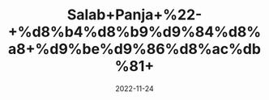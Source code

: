 ---
title: 'Salab+Panja+%22-+%d8%b4%d8%b9%d9%84%d8%a8+%d9%be%d9%86%d8%ac%db%81+'
date: '2022-11-24' 
metatag: '' 
inventory: '0' 
draft: false 
# meta description 
shortDescripton: 'Marsh+Orchid%22++Salab+panja+is+one+of+the+best+herbs+for+increasing+male+infertility.+It+increases+the+testosterone+levels+in+the+blood+and+improves+the+quality+and+motility+of+sperms.+It+also+increases+sexual+vigour+and+cures+erectile+dysfunction.'
description: 'Herbs+%d8%ac%da%91%db%8c+%d8%a8%d9%88%d9%b9%db%8c'
longdescription: ''
tags: ''
brand: ''
subCategory: ''
unit: '10 gm-Pk'
sellCount: '0'
featured: False
# product Price
price: '280.0'
# Product Short Description
shortDescription: 'Marsh+Orchid%22++Salab+panja+is+one+of+the+best+herbs+for+increasing+male+infertility.+It+increases+the+testosterone+levels+in+the+blood+and+improves+the+quality+and+motility+of+sperms.+It+also+increases+sexual+vigour+and+cures+erectile+dysfunction.'
productID: '03320665-932C-ED11-9968-005056B3A416'
type: 'products'
category: 'Herbs+%d8%ac%da%91%db%8c+%d8%a8%d9%88%d9%b9%db%8c' 
thumnailproduct: 'https://eraconnect.blob.core.windows.net/product-images/aminsaddiquidawakhana/03320665-932C-ED11-9968-005056B3A416.webp' 
images:
  - image: 'https://eraconnect.blob.core.windows.net/product-images/aminsaddiquidawakhana/03320665-932C-ED11-9968-005056B3A416.webp'  
Variants:
---
